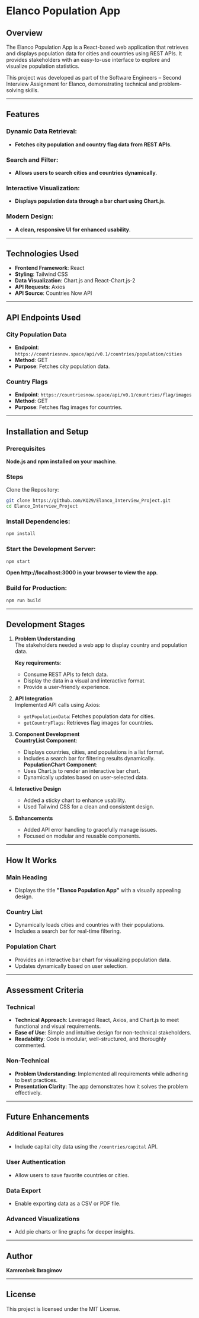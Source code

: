 # Elanco Population App

## Overview

The Elanco Population App is a React-based web application that retrieves and displays population data for cities and countries using REST APIs. It provides stakeholders with an easy-to-use interface to explore and visualize population statistics.

This project was developed as part of the Software Engineers – Second Interview Assignment for Elanco, demonstrating technical and problem-solving skills.

---

## Features

### Dynamic Data Retrieval:

- **Fetches city population and country flag data from REST APIs**.

### Search and Filter:

- **Allows users to search cities and countries dynamically**.

### Interactive Visualization:

- **Displays population data through a bar chart using Chart.js**.

### Modern Design:

- **A clean, responsive UI for enhanced usability**.

---

## Technologies Used

- **Frontend Framework**: React  
- **Styling**: Tailwind CSS  
- **Data Visualization**: Chart.js and React-Chart.js-2  
- **API Requests**: Axios  
- **API Source**: Countries Now API  

---

## API Endpoints Used

### City Population Data
- **Endpoint**: `https://countriesnow.space/api/v0.1/countries/population/cities`  
- **Method**: GET  
- **Purpose**: Fetches city population data.  

### Country Flags
- **Endpoint**: `https://countriesnow.space/api/v0.1/countries/flag/images`  
- **Method**: GET  
- **Purpose**: Fetches flag images for countries.  

---

## Installation and Setup

### Prerequisites

**Node.js and npm installed on your machine**.

### Steps

Clone the Repository:

```bash
git clone https://github.com/KQ29/Elanco_Interview_Project.git
cd Elanco_Interview_Project
```

### Install Dependencies:

``` bash
npm install
```

### Start the Development Server:

``` bash
npm start
```

**Open http://localhost:3000 in your browser to view the app**.

### Build for Production:

```bash
npm run build
```
---

## Development Stages

1. **Problem Understanding**  
The stakeholders needed a web app to display country and population data.

   **Key requirements**:
   - Consume REST APIs to fetch data.
   - Display the data in a visual and interactive format.
   - Provide a user-friendly experience.

2. **API Integration**  
   Implemented API calls using Axios:
   - `getPopulationData`: Fetches population data for cities.
   - `getCountryFlags`: Retrieves flag images for countries.

3. **Component Development**  
   **CountryList Component**:
   - Displays countries, cities, and populations in a list format.
   - Includes a search bar for filtering results dynamically.  
   **PopulationChart Component**:
   - Uses Chart.js to render an interactive bar chart.
   - Dynamically updates based on user-selected data.

4. **Interactive Design**  
   - Added a sticky chart to enhance usability.
   - Used Tailwind CSS for a clean and consistent design.

5. **Enhancements**  
   - Added API error handling to gracefully manage issues.
   - Focused on modular and reusable components.

---

## How It Works

### Main Heading
- Displays the title **"Elanco Population App"** with a visually appealing design.

### Country List
- Dynamically loads cities and countries with their populations.
- Includes a search bar for real-time filtering.

### Population Chart
- Provides an interactive bar chart for visualizing population data.
- Updates dynamically based on user selection.

---

## Assessment Criteria

### Technical
- **Technical Approach**: Leveraged React, Axios, and Chart.js to meet functional and visual requirements.
- **Ease of Use**: Simple and intuitive design for non-technical stakeholders.
- **Readability**: Code is modular, well-structured, and thoroughly commented.

### Non-Technical
- **Problem Understanding**: Implemented all requirements while adhering to best practices.
- **Presentation Clarity**: The app demonstrates how it solves the problem effectively.

---

## Future Enhancements

### Additional Features
- Include capital city data using the `/countries/capital` API.

### User Authentication
- Allow users to save favorite countries or cities.

### Data Export
- Enable exporting data as a CSV or PDF file.

### Advanced Visualizations
- Add pie charts or line graphs for deeper insights.

---

## Author

**Kamronbek Ibragimov**  

---

## License
This project is licensed under the MIT License.